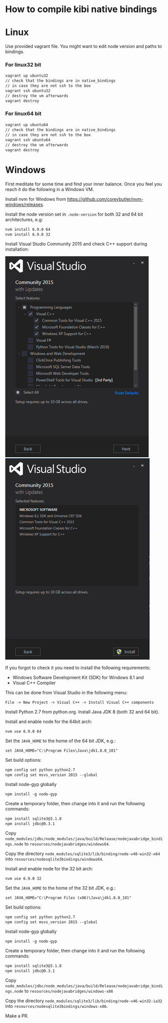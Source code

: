 How to compile kibi native bindings
===================================

# Linux 

Use provided vagrant file.
You might want to edit node version and paths to bindings.

### For linux32 bit 

```
vagrant up ubuntu32
// check that the bindings are in native_bindings
// in case they are not ssh to the box 
vagrant ssh ubuntu32
// destroy the vm afterwards
vagrant destroy
```

### For linux64 bit 

```
vagrant up ubuntu64
// check that the bindings are in native_bindings
// in case they are not ssh to the box 
vagrant ssh ubuntu64
// destroy the vm afterwards
vagrant destroy
```


# Windows 

First meditate for some time and find your inner balance.
Once you feel you reach it do the following in a Windows VM.

Install nvm for Windows from https://github.com/coreybutler/nvm-windows/releases.

Install the node version set in `.node-version` for both 32 and 64 bit architectures, e.g:

```
nvm install 6.9.0 64
nvm install 6.9.0 32
```

Install Visual Studio Community 2015 and check C++ support during installation:

![image](screenshots/1.png)
![image](screenshots/2.png)

If you forgot to check it you need to install the following requirements:

- Windows Software Development Kit (SDK) for Windows 8.1 and 
- Visual C++ Compiler 

This can be done from Visual Studio in the following menu:

```
File -> New Project -> Visual C++ -> Install Visual C++ components
```

Install Python 2.7 from python.org.
Install Java JDK 8 (both 32 and 64 bit).

Install and enable node for the 64bit arch:

```
nvm use 6.9.0 64
```

Set the `JAVA_HOME` to the home of the 64 bit JDK, e.g.:

```
set JAVA_HOME="C:\Program Files\Java\jdk1.8.0_101"
```

Set build options:

```
npm config set python python2.7
npm config set msvs_version 2015 --global
```

Install node-gyp globally

```
npm install -g node-gyp
```

Create a temporary folder, then change into it and run the following commands:

```
npm install sqlite3@3.1.8
npm install jdbc@0.3.1
```

Copy `node_modules/jdbc/node_modules/java/build/Release/nodejavabridge_bindings.node` to `resources/nodejavabridges/windows64`.

Copy the directory `node_modules/sqlite3/lib/binding/node-v48-win32-x64` into `resources/nodesqlite3bindings/windows64`.

Install and enable node for the 32 bit arch:

```
nvm use 6.9.0 32
```

Set the `JAVA_HOME` to the home of the 32 bit JDK, e.g.:

```
set JAVA_HOME="C:\Program Files (x86)\Java\jdk1.8.0_101"
```

Set build options:

```
npm config set python python2.7
npm config set msvs_version 2015 --global
```

Install node-gyp globally

```
npm install -g node-gyp
```

Create a temporary folder, then change into it and run the following commands:

```
npm install sqlite3@3.1.8
npm install jdbc@0.3.1
```

Copy `node_modules/jdbc/node_modules/java/build/Release/nodejavabridge_bindings.node` to
`resources/nodejavabridges/windows-x86`

Copy the directory `node_modules/sqlite3/lib/binding/node-v46-win32-ia32` into
`resources/nodesqlite3bindings/windows-x86`.


Make a PR.
